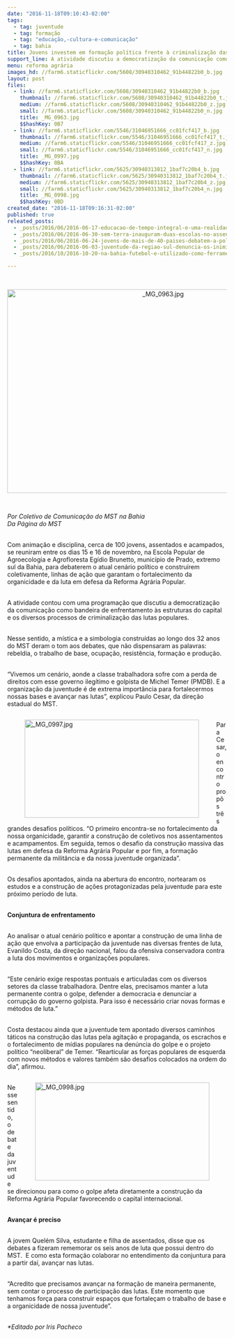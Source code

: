 ```yaml
---
date: "2016-11-18T09:10:43-02:00"
tags:
  - tag: juventude
  - tag: formação
  - tag: "educação,-cultura-e-comunicação"
  - tag: bahia
title: Jovens investem em formação política frente à criminalização das lutas populares
support_line: A atividade discutiu a democratização da comunicação como bandeira de enfrentamento às estruturas do capital e o processos de criminalização
menu: reforma agrária
images_hd: //farm6.staticflickr.com/5608/30940310462_91b44822b0_b.jpg
layout: post
files:
  - link: //farm6.staticflickr.com/5608/30940310462_91b44822b0_b.jpg
    thumbnail: //farm6.staticflickr.com/5608/30940310462_91b44822b0_t.jpg
    medium: //farm6.staticflickr.com/5608/30940310462_91b44822b0_z.jpg
    small: //farm6.staticflickr.com/5608/30940310462_91b44822b0_n.jpg
    title: _MG_0963.jpg
    $$hashKey: 0B7
  - link: //farm6.staticflickr.com/5546/31046951666_cc01fcf417_b.jpg
    thumbnail: //farm6.staticflickr.com/5546/31046951666_cc01fcf417_t.jpg
    medium: //farm6.staticflickr.com/5546/31046951666_cc01fcf417_z.jpg
    small: //farm6.staticflickr.com/5546/31046951666_cc01fcf417_n.jpg
    title: _MG_0997.jpg
    $$hashKey: 0BA
  - link: //farm6.staticflickr.com/5625/30940313812_1baf7c20b4_b.jpg
    thumbnail: //farm6.staticflickr.com/5625/30940313812_1baf7c20b4_t.jpg
    medium: //farm6.staticflickr.com/5625/30940313812_1baf7c20b4_z.jpg
    small: //farm6.staticflickr.com/5625/30940313812_1baf7c20b4_n.jpg
    title: _MG_0998.jpg
    $$hashKey: 0BD
created_date: "2016-11-18T09:16:31-02:00"
published: true
releated_posts:
  - _posts/2016/06/2016-06-17-educacao-de-tempo-integral-e-uma-realidade-na-bahia.md
  - _posts/2016/06/2016-06-30-sem-terra-inauguram-duas-escolas-no-assentamento-chico-mendes-em-porto-seguro.md
  - _posts/2016/06/2016-06-24-jovens-de-mais-de-40-paises-debatem-a-politica-no-festival-da-utopia.md
  - _posts/2016/06/2016-06-03-juventude-da-regiao-sul-denuncia-os-inimigos-da-reforma-agraria-e-da-democracia.md
  - _posts/2016/10/2016-10-20-na-bahia-futebol-e-utilizado-como-ferramenta-de-intercambio-entre-a-juventude-sem-terra.md

---
```

<p>&nbsp;</p>

<p style="text-align:center"><img alt="_MG_0963.jpg" height="467" src="//farm6.staticflickr.com/5608/30940310462_91b44822b0_b.jpg" width="700" /></p>

<p>&nbsp;</p>

<p><em>Por Coletivo de Comunica&ccedil;&atilde;o do MST na Bahia<br />
Da P&aacute;gina do MST</em></p>

<p><br />
Com anima&ccedil;&atilde;o e disciplina, cerca de 100 jovens, assentados e acampados, se reuniram entre os dias 15 e 16 de novembro, na Escola Popular de Agroecologia e Agrofloresta Eg&iacute;dio Brunetto, munic&iacute;pio de Prado, extremo sul da Bahia, para debaterem o atual cen&aacute;rio pol&iacute;tico e constru&iacute;rem coletivamente, linhas de a&ccedil;&atilde;o que garantam o fortalecimento da organicidade e da luta em defesa da Reforma Agr&aacute;ria Popular.</p>

<p><br />
A atividade contou com uma programa&ccedil;&atilde;o que discutiu a democratiza&ccedil;&atilde;o da comunica&ccedil;&atilde;o como bandeira de enfrentamento &agrave;s estruturas do capital e os diversos processos de criminaliza&ccedil;&atilde;o das lutas populares.</p>

<p><br />
Nesse sentido, a m&iacute;stica e a simbologia constru&iacute;das ao longo dos 32 anos do MST deram o tom aos debates, que n&atilde;o dispensaram as palavras: rebeldia, o trabalho de base, ocupa&ccedil;&atilde;o, resist&ecirc;ncia, forma&ccedil;&atilde;o e produ&ccedil;&atilde;o.</p>

<p><br />
&ldquo;Vivemos um cen&aacute;rio, aonde a classe trabalhadora sofre com a perda de direitos com esse governo ileg&iacute;timo e golpista de Michel Temer (PMDB). E a organiza&ccedil;&atilde;o da juventude &eacute; de extrema import&acirc;ncia para fortalecermos nossas bases e avan&ccedil;ar nas lutas&rdquo;, explicou Paulo Cesar, da dire&ccedil;&atilde;o estadual do MST.</p>

<figure class="image" style="float:left"><img alt="_MG_0997.jpg" height="225" src="//farm6.staticflickr.com/5546/31046951666_cc01fcf417_b.jpg" width="400" />
<figcaption></figcaption>
</figure>

<p><br />
Para Cesar, o encontro prop&ocirc;s tr&ecirc;s grandes desafios pol&iacute;ticos. &ldquo;O primeiro encontra-se no fortalecimento da nossa organicidade, garantir a constru&ccedil;&atilde;o de coletivos nos assentamentos e acampamentos. Em seguida, temos o desafio da constru&ccedil;&atilde;o massiva das lutas em defesa da Reforma Agr&aacute;ria Popular e por fim, a forma&ccedil;&atilde;o permanente da milit&acirc;ncia e da nossa juventude organizada&rdquo;.</p>

<p><br />
Os desafios apontados, ainda na abertura do encontro, nortearam os estudos e a constru&ccedil;&atilde;o de a&ccedil;&otilde;es protagonizadas pela juventude para este pr&oacute;ximo per&iacute;odo de luta.</p>

<p><br />
<strong>Conjuntura de enfrentamento</strong></p>

<p><br />
Ao analisar o atual cen&aacute;rio pol&iacute;tico e apontar a constru&ccedil;&atilde;o de uma linha de a&ccedil;&atilde;o que envolva a participa&ccedil;&atilde;o da juventude nas diversas frentes de luta, Evanildo Costa, da dire&ccedil;&atilde;o nacional, falou da ofensiva conservadora contra a luta dos movimentos e organiza&ccedil;&otilde;es populares.</p>

<p><br />
&ldquo;Este cen&aacute;rio exige respostas pontuais e articuladas com os diversos setores da classe trabalhadora. Dentre elas, precisamos manter a luta permanente contra o golpe, defender a democracia e denunciar a corrup&ccedil;&atilde;o do governo golpista. Para isso &eacute; necess&aacute;rio criar novas formas e m&eacute;todos de luta.&rdquo;</p>

<p><br />
Costa destacou ainda que a juventude tem apontado diversos caminhos t&aacute;ticos na constru&ccedil;&atilde;o das lutas pela agita&ccedil;&atilde;o e propaganda, os escrachos e o fortalecimento de m&iacute;dias populares na den&uacute;ncia do golpe e o projeto pol&iacute;tico &ldquo;neoliberal&rdquo; de Temer. &ldquo;Rearticular as for&ccedil;as populares de esquerda com novos m&eacute;todos e valores tamb&eacute;m s&atilde;o desafios colocados na ordem do dia&rdquo;, afirmou.</p>

<figure class="image" style="float:right"><img alt="_MG_0998.jpg" height="225" src="//farm6.staticflickr.com/5625/30940313812_1baf7c20b4_b.jpg" width="400" />
<figcaption></figcaption>
</figure>

<p><br />
Nesse sentido, o debate da juventude se direcionou para como o golpe afeta diretamente a constru&ccedil;&atilde;o da Reforma Agr&aacute;ria Popular favorecendo o capital internacional.</p>

<p><br />
<strong>Avan&ccedil;ar &eacute; preciso</strong></p>

<p><br />
A jovem Quel&eacute;m Silva, estudante e filha de assentados, disse que os debates a fizeram rememorar os seis anos de luta que possui dentro do MST. &nbsp;E como esta forma&ccedil;&atilde;o colaborar no entendimento da conjuntura para a partir da&iacute;, avan&ccedil;ar nas lutas.</p>

<p><br />
&ldquo;Acredito que precisamos avan&ccedil;ar na forma&ccedil;&atilde;o de maneira permanente, sem contar o processo de participa&ccedil;&atilde;o das lutas. Este momento que tenhamos for&ccedil;a para construir espa&ccedil;os que fortale&ccedil;am o trabalho de base e a organicidade de nossa juventude&rdquo;.</p>

<p><br />
<em>*Editado por Iris Pacheco</em></p>
